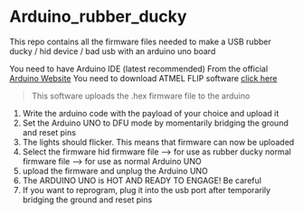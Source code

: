 # Arduino_rubber_ducky
This repo contains all the firmware files needed to make a USB rubber ducky / hid device / bad usb with an arduino uno board

You need to have Arduino IDE (latest recommended) From the official [Arduino Website](https://www.arduino.cc/en/software)
You need to download ATMEL FLIP software [click here](https://www.microchip.com/en-us/development-tool/FLIP)
>This software uploads the .hex firmware file to the arduino


1. Write the arduino code with the payload of your choice and upload it
2. Set the Arduino UNO to DFU mode by momentarily bridging the ground and reset pins
3. The lights should flicker. This means that firmware can now be uploaded
4. Select the firmware
    hid firmware file --> for use as rubber ducky
    normal firmware file --> for use as normal Arduino UNO
5. upload the firmware and unplug the Arduino UNO
6. The ARDUINO UNO is HOT AND READY TO ENGAGE! Be careful
7. If you want to reprogram, plug it into the usb port after temporarily bridging the ground and reset pins